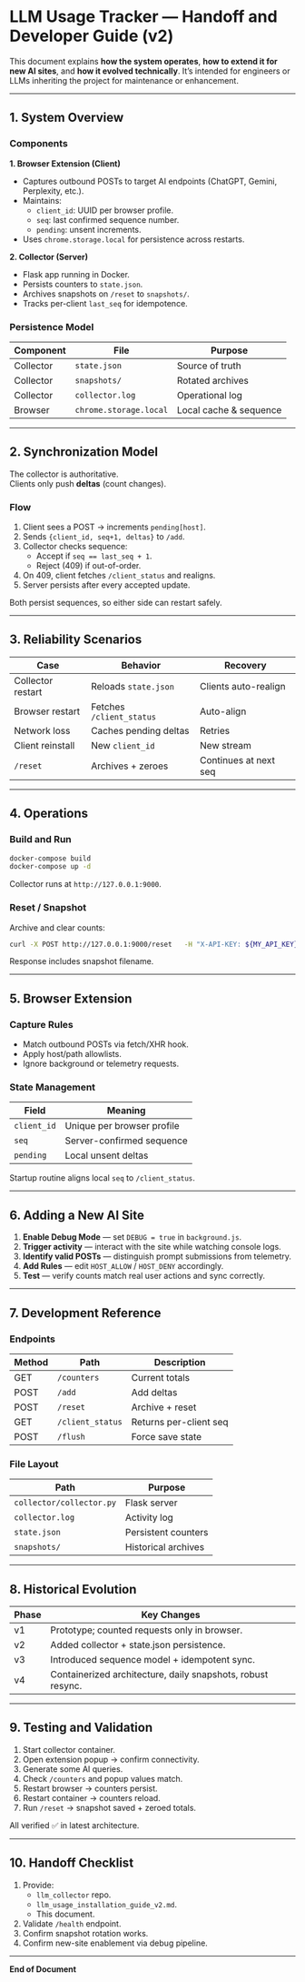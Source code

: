 # LLM Usage Tracker — Handoff and Developer Guide (v2)

This document explains **how the system operates**, **how to extend it for new AI sites**, and **how it evolved technically**. It’s intended for engineers or LLMs inheriting the project for maintenance or enhancement.

---

## 1. System Overview

### Components

**1. Browser Extension (Client)**

- Captures outbound POSTs to target AI endpoints (ChatGPT, Gemini, Perplexity, etc.).
- Maintains:
  - `client_id`: UUID per browser profile.
  - `seq`: last confirmed sequence number.
  - `pending`: unsent increments.
- Uses `chrome.storage.local` for persistence across restarts.

**2. Collector (Server)**

- Flask app running in Docker.
- Persists counters to `state.json`.
- Archives snapshots on `/reset` to `snapshots/`.
- Tracks per-client `last_seq` for idempotence.

### Persistence Model

| Component | File                   | Purpose                |
| --------- | ---------------------- | ---------------------- |
| Collector | `state.json`           | Source of truth        |
| Collector | `snapshots/`           | Rotated archives       |
| Collector | `collector.log`        | Operational log        |
| Browser   | `chrome.storage.local` | Local cache & sequence |

---

## 2. Synchronization Model

The collector is authoritative.  
Clients only push **deltas** (count changes).

### Flow

1. Client sees a POST → increments `pending[host]`.
2. Sends `{client_id, seq+1, deltas}` to `/add`.
3. Collector checks sequence:
   - Accept if `seq == last_seq + 1`.
   - Reject (409) if out-of-order.
4. On 409, client fetches `/client_status` and realigns.
5. Server persists after every accepted update.

Both persist sequences, so either side can restart safely.

---

## 3. Reliability Scenarios

| Case              | Behavior                 | Recovery              |
| ----------------- | ------------------------ | --------------------- |
| Collector restart | Reloads `state.json`     | Clients auto-realign  |
| Browser restart   | Fetches `/client_status` | Auto-align            |
| Network loss      | Caches pending deltas    | Retries               |
| Client reinstall  | New `client_id`          | New stream            |
| `/reset`          | Archives + zeroes        | Continues at next seq |

---

## 4. Operations

### Build and Run

```bash
docker-compose build
docker-compose up -d
```

Collector runs at `http://127.0.0.1:9000`.

### Reset / Snapshot

Archive and clear counts:

```bash
curl -X POST http://127.0.0.1:9000/reset   -H "X-API-KEY: ${MY_API_KEY}"
```

Response includes snapshot filename.

---

## 5. Browser Extension

### Capture Rules

- Match outbound POSTs via fetch/XHR hook.
- Apply host/path allowlists.
- Ignore background or telemetry requests.

### State Management

| Field       | Meaning                    |
| ----------- | -------------------------- |
| `client_id` | Unique per browser profile |
| `seq`       | Server-confirmed sequence  |
| `pending`   | Local unsent deltas        |

Startup routine aligns local `seq` to `/client_status`.

---

## 6. Adding a New AI Site

1. **Enable Debug Mode** — set `DEBUG = true` in `background.js`.
2. **Trigger activity** — interact with the site while watching console logs.
3. **Identify valid POSTs** — distinguish prompt submissions from telemetry.
4. **Add Rules** — edit `HOST_ALLOW` / `HOST_DENY` accordingly.
5. **Test** — verify counts match real user actions and sync correctly.

---

## 7. Development Reference

### Endpoints

| Method | Path             | Description            |
| ------ | ---------------- | ---------------------- |
| GET    | `/counters`      | Current totals         |
| POST   | `/add`           | Add deltas             |
| POST   | `/reset`         | Archive + reset        |
| GET    | `/client_status` | Returns per-client seq |
| POST   | `/flush`         | Force save state       |

### File Layout

| Path                     | Purpose             |
| ------------------------ | ------------------- |
| `collector/collector.py` | Flask server        |
| `collector.log`          | Activity log        |
| `state.json`             | Persistent counters |
| `snapshots/`             | Historical archives |

---

## 8. Historical Evolution

| Phase | Key Changes                                                 |
| ----- | ----------------------------------------------------------- |
| v1    | Prototype; counted requests only in browser.                |
| v2    | Added collector + state.json persistence.                   |
| v3    | Introduced sequence model + idempotent sync.                |
| v4    | Containerized architecture, daily snapshots, robust resync. |

---

## 9. Testing and Validation

1. Start collector container.
2. Open extension popup → confirm connectivity.
3. Generate some AI queries.
4. Check `/counters` and popup values match.
5. Restart browser → counters persist.
6. Restart container → counters reload.
7. Run `/reset` → snapshot saved + zeroed totals.

All verified ✅ in latest architecture.

---

## 10. Handoff Checklist

1. Provide:
   - `llm_collector` repo.
   - `llm_usage_installation_guide_v2.md`.
   - This document.
2. Validate `/health` endpoint.
3. Confirm snapshot rotation works.
4. Confirm new-site enablement via debug pipeline.

---

**End of Document**
